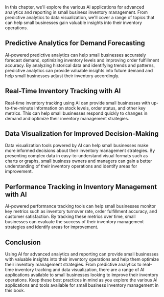 
In this chapter, we'll explore the various AI applications for advanced analytics and reporting in small business inventory management. From predictive analytics to data visualization, we'll cover a range of topics that can help small businesses gain valuable insights into their inventory operations.

Predictive Analytics for Demand Forecasting
-------------------------------------------

AI-powered predictive analytics can help small businesses accurately forecast demand, optimizing inventory levels and improving order fulfillment accuracy. By analyzing historical data and identifying trends and patterns, predictive analytics can provide valuable insights into future demand and help small businesses adjust their inventory accordingly.

Real-Time Inventory Tracking with AI
------------------------------------

Real-time inventory tracking using AI can provide small businesses with up-to-the-minute information on stock levels, order status, and other key metrics. This can help small businesses respond quickly to changes in demand and optimize their inventory management strategies.

Data Visualization for Improved Decision-Making
-----------------------------------------------

Data visualization tools powered by AI can help small businesses make more informed decisions about their inventory management strategies. By presenting complex data in easy-to-understand visual formats such as charts or graphs, small business owners and managers can gain a better understanding of their inventory operations and identify areas for improvement.

Performance Tracking in Inventory Management with AI
----------------------------------------------------

AI-powered performance tracking tools can help small businesses monitor key metrics such as inventory turnover rate, order fulfillment accuracy, and customer satisfaction. By tracking these metrics over time, small businesses can evaluate the success of their inventory management strategies and identify areas for improvement.

Conclusion
----------

Using AI for advanced analytics and reporting can provide small businesses with valuable insights into their inventory operations and help them optimize their inventory management strategies. From predictive analytics to real-time inventory tracking and data visualization, there are a range of AI applications available to small businesses looking to improve their inventory operations. Keep these best practices in mind as you explore the various AI applications and tools available for small business inventory management in this book.
